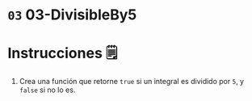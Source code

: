 # `03` 03-DivisibleBy5

# Instrucciones 🗒
1. Crea una función que retorne `true` si un integral es dividido por `5`, y `false` si no lo es.